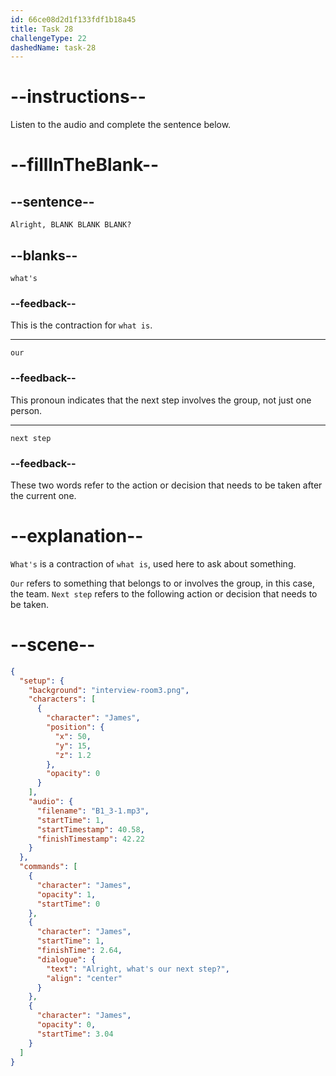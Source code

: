 ```yaml
---
id: 66ce08d2d1f133fdf1b18a45
title: Task 28
challengeType: 22
dashedName: task-28
---
```

<!-- (Audio) James: Alright, what's our next step? -->

# --instructions--

Listen to the audio and complete the sentence below.

# --fillInTheBlank--

## --sentence--

`Alright, BLANK BLANK BLANK?`

## --blanks--

`what's`

### --feedback--

This is the contraction for `what is`.

---

`our`

### --feedback--

This pronoun indicates that the next step involves the group, not just one person.

---

`next step`

### --feedback--

These two words refer to the action or decision that needs to be taken after the current one.

# --explanation--

`What's` is a contraction of `what is`, used here to ask about something.

`Our` refers to something that belongs to or involves the group, in this case, the team.
`Next step` refers to the following action or decision that needs to be taken.

# --scene--

```json
{
  "setup": {
    "background": "interview-room3.png",
    "characters": [
      {
        "character": "James",
        "position": {
          "x": 50,
          "y": 15,
          "z": 1.2
        },
        "opacity": 0
      }
    ],
    "audio": {
      "filename": "B1_3-1.mp3",
      "startTime": 1,
      "startTimestamp": 40.58,
      "finishTimestamp": 42.22
    }
  },
  "commands": [
    {
      "character": "James",
      "opacity": 1,
      "startTime": 0
    },
    {
      "character": "James",
      "startTime": 1,
      "finishTime": 2.64,
      "dialogue": {
        "text": "Alright, what's our next step?",
        "align": "center"
      }
    },
    {
      "character": "James",
      "opacity": 0,
      "startTime": 3.04
    }
  ]
}
```

